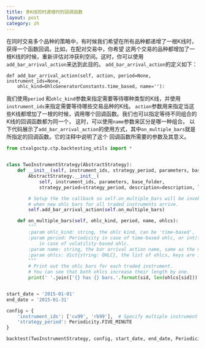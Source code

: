 ```yaml
---
title: 多K线同时递增时的回调函数
layout: post
category: zh
---
```


在同时交易多个品种的策略中，有时候我们希望在所有品种都递增了一根K线时，获得一个函数回调。比如，在配对交易中，你希望
这两个交易的品种都增加了一根K线的时候，重新评估对冲获利空间。这时，你可以使用`add_bar_arrival_action`来达到此目的。
`add_bar_arrival_action`的定义如下：
```
def add_bar_arrival_action(self, action, period=None, instrument_ids=None,
    ohlc_kind=OhlcGeneratorConstants.time_based, name=''):
```
我们使用`period` 和`ohlc_kind`参数来指定需要等待哪种类型的K线，并使用`instrument_ids`来指定需要等待哪些交易品种的K线。
`action`参数用来指定当这些K线都增加了一根的时候，调用哪个回调函数。我们也可以指定等待不同组合的K线的回调函数都为同一个，
这时，可以使用`name`参数来区分是哪一种组合。
以下代码展示了`add_bar_arrival_action`的使用方式，其中`on_multiple_bars`就是所指定的回调函数。它的注释中说明了这个
回调函数所需要的参数及其意义。

```python
from ctxalgoctp.ctp.backtesting_utils import *


class TwoInstrumentStrategy(AbstractStrategy):
    def __init__(self, instrument_ids, strategy_period, parameters, base_folder, description, logger=None):
        AbstractStrategy.__init__(
            self, instrument_ids, parameters, base_folder,
            strategy_period=strategy_period, description=description, logger=logger)

        # Setup the the callback so self.on_multiple_bars will be invoked every time
        # when new ohlc bars for all traded instruments arrive.
        self.add_bar_arrival_action(self.on_multiple_bars)

    def on_multiple_bars(self, ohlc_kind, period, name, ohlcs):
        """
        :param ohlc_kind: string, the ohlc kind, can be 'time-based', 'volatility-based'.
        :param period: Periodicity in case of time-based ohlc, or int/float as volatility threshold
            in case of volatility-based ohlc.
        :param name: string, the bar arrival action name, same as the name parameter specified here.
        :param ohlcs: dict{string: OHLC}, the list of ohlcs, keys are instrument ids, values are the ohlc objects.
        """
        # Print out the ohlc bars for each traded instrument.
        # You can see that both ohlcs increase their length by one.
        print(' '.join(['{} has {} bars.'.format(sid, len(ohlcs[sid])) for sid in ohlcs]))


start_date = '2015-01-01'
end_date = '2015-01-31'

config = {
    'instrument_ids': ['cu99', 'rb99'],  # Specify multiple instrument ids to trade.
    'strategy_period': Periodicity.FIVE_MINUTE
}

backtest(TwoInstrumentStrategy, config, start_date, end_date, Periodicity.ONE_MINUTE)

```

